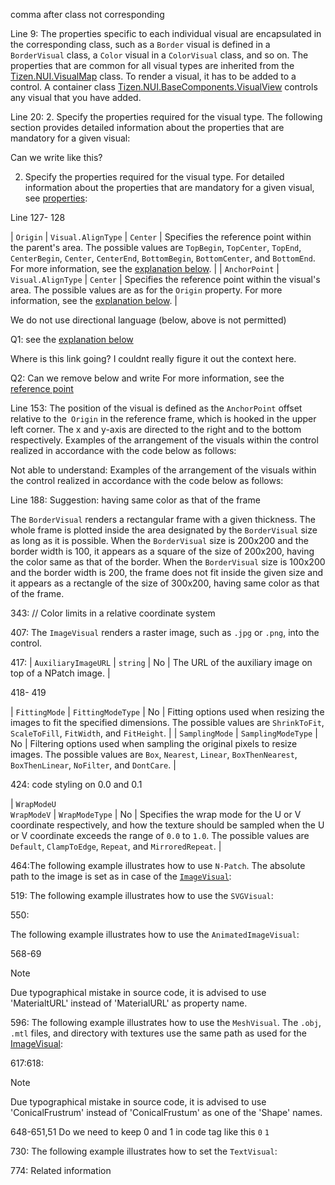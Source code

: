 comma after class not corresponding 

Line 9: The properties specific to each individual visual are encapsulated in the corresponding class, such as a `Border` visual is defined in a `BorderVisual` class, a `Color` visual in a `ColorVisual` class, and so on. The properties that are common for all visual types are inherited from the [Tizen.NUI.VisualMap](https://samsung.github.io/TizenFX/latest/api/Tizen.NUI.VisualMap.html) class. To render a visual, it has to be added to a control. A container class [Tizen.NUI.BaseComponents.VisualView](https://samsung.github.io/TizenFX/latest/api/Tizen.NUI.BaseComponents.VisualView.html) controls any visual that you have added.




Line 20: 2.  Specify the properties required for the visual type. The following section provides detailed information about the properties that are mandatory for a given visual:

Can we write like this? 

2.  Specify the properties required for the visual type. For detailed information about the properties that are mandatory for a given visual, see [properties](#..):


Line 127- 128

 | `Origin`            | `Visual.AlignType`          | `Center`                         | Specifies the reference point within the parent's area. The possible values are `TopBegin`, `TopCenter`, `TopEnd`, `CenterBegin`, `Center`, `CenterEnd`, `BottomBegin`, `BottomCenter`, and `BottomEnd`. For more information, see the [explanation below](#ref_point_explanation). |
| `AnchorPoint`       | `Visual.AlignType`          | `Center`                         | Specifies the reference point within the visual's area. The possible values are as for the `Origin` property. For more information, see the [explanation below](#ref_point_explanation). |

We do not use directional language (below, above is not permitted) 

Q1: see the [explanation below](#ref_point_explanation)


Where is this link going?  I couldnt really figure it out the context here.   

Q2: Can we remove below and write For more information, see the [reference point](#ref_point_explanation)


Line 153: The position of the visual is defined as the `AnchorPoint` offset relative to the` Origin` in the reference frame, which is hooked in the upper left corner. The x and y-axis are directed to the right and to the bottom respectively. Examples of the arrangement of the visuals within the control realized in accordance with the code below as follows:


Not able to understand:  Examples of the arrangement of the visuals within the control realized in accordance with the code below as follows:


Line 188: Suggestion:  having same color as that of the frame

The `BorderVisual` renders a rectangular frame with a given thickness. The whole frame is plotted inside the area designated by the `BorderVisual` size as long as it is possible. When the `BorderVisual` size is 200x200 and the border width is 100, it appears as a square of the size of 200x200, having the color same as that of the border. When the `BorderVisual` size is 100x200 and the border width is 200, the frame does not fit inside the given size and it appears as a rectangle of the size of 300x200, having same color as that of the frame.


343: // Color limits in a relative coordinate system


407:  The `ImageVisual` renders a raster image, such as `.jpg` or `.png`, into the control. 


417: | `AuxiliaryImageURL` | `string`           | No       | The URL of the auxiliary image on top of a NPatch image. |

418-
419

| `FittingMode`       | `FittingModeType`  | No       | Fitting options used when resizing the images to fit the specified dimensions. The possible values are `ShrinkToFit`, `ScaleToFill`, `FitWidth`, and `FitHeight`. |
| `SamplingMode`      | `SamplingModeType` | No       | Filtering options used when sampling the original pixels to resize images. The possible values are `Box`, `Nearest`, `Linear`, `BoxThenNearest`, `BoxThenLinear`, `NoFilter`, and `DontCare`. |


424: code styling on 0.0 and 0.1

| `WrapModeU`<br>`WrapModeV` | `WrapModeType` | No    | Specifies the wrap mode for the U or V coordinate respectively, and how the texture should be sampled when the U or V coordinate exceeds the range of `0.0` to `1.0`. The possible values are `Default`, `ClampToEdge`, `Repeat`, and `MirroredRepeat`. |

464:The following example illustrates how to use `N-Patch`. The absolute path to the image is set as in case of the [`ImageVisual`](#imagevisual):

519:
 The following example illustrates how to use the `SVGVisual`: 

550:

The following example  illustrates how to use the `AnimatedImageVisual`:

568-69

> [!NOTE]
> Due typographical mistake in source code, it is advised to use 'MaterialtURL' instead of 'MaterialURL' as property name. 


596: The following example illustrates how  to use the `MeshVisual`. The `.obj`, `.mtl` files, and directory with textures use the same path as used for the [ImageVisual](#imagevisual):

617:618:

> [!NOTE]
> Due typographical mistake in source code, it is advised to use  'ConicalFrustrum' instead of 'ConicalFrustum' as one of the 'Shape' names.

648-651,51 
Do we need to keep 0 and 1 in code tag like this `0`  `1`


730: 
 The following example illustrates how to set the `TextVisual`: 

774:
Related information  





